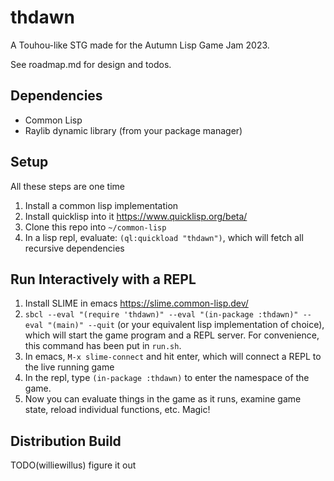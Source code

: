 # thdawn

A Touhou-like STG made for the Autumn Lisp Game Jam 2023.

See roadmap.md for design and todos.

## Dependencies
* Common Lisp
* Raylib dynamic library (from your package manager)

## Setup
All these steps are one time

1. Install a common lisp implementation
2. Install quicklisp into it https://www.quicklisp.org/beta/
3. Clone this repo into `~/common-lisp`
4. In a lisp repl, evaluate: `(ql:quickload "thdawn")`, which will fetch all recursive
   dependencies

## Run Interactively with a REPL
1. Install SLIME in emacs https://slime.common-lisp.dev/
2. `sbcl --eval "(require 'thdawn)" --eval "(in-package :thdawn)" --eval "(main)" --quit`
   (or your equivalent lisp implementation of choice), which will start the game program
   and a REPL server. For convenience, this command has been put in `run.sh`.
3. In emacs, `M-x slime-connect` and hit enter, which will connect a REPL to the live running game
4. In the repl, type `(in-package :thdawn)` to enter the namespace of the game.
5. Now you can evaluate things in the game as it runs, examine game state, reload individual functions, etc. Magic!

## Distribution Build
TODO(williewillus) figure it out
